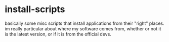 # install-scripts
basically some misc scripts that install applications from their "right" places. im really particular about where my software comes from, whether or not it is the latest version, or if it is from the official devs.

